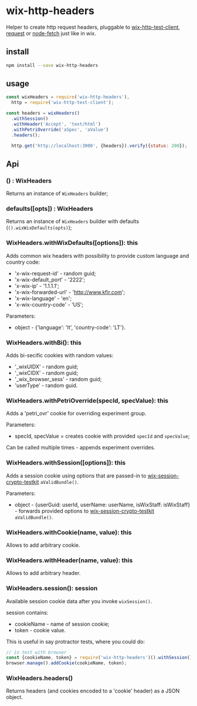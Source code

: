 # wix-http-headers

Helper to create http request headers, pluggable to [wix-http-test-client](../wix-http-test-client), [request](https://www.npmjs.com/package/request) or [node-fetch](https://www.npmjs.com/package/node-fetch) just like in wix.

## install

```bash
npm install --save wix-http-headers
```

## usage

```js
const wixHeaders = require('wix-http-headers'),
  http = require('wix-http-test-client');

const headers = wixHeaders()
  .withSession()
  .withHeader('Accept', 'text/html')
  .withPetriOverride('aSpec', 'aValue')
  .headers();

  http.get('http://localhost:3000', {headers}).verify({status: 200});
```

## Api

### () : WixHeaders
Returns an instance of `WixHeaders` builder;

### defaults([opts]) : WixHeaders
Returns an instance of `WixHeaders` builder with defaults (`().wixWixDefaults(opts)`);

### WixHeaders.withWixDefaults([options]): this
Adds common wix headers with possibility to provide custom language and country code:
 - 'x-wix-request-id' - random guid;
 - 'x-wix-default_port' - '2222';
 - 'x-wix-ip' - '1.1.1.1';
 - 'x-wix-forwarded-url' - 'http://www.kfir.com';
 - 'x-wix-language' - 'en';
 - 'x-wix-country-code' - 'US';

Parameters:
 - object - {'language': 'lt', 'country-code': 'LT'}.

### WixHeaders.withBi(): this
Adds bi-secific cookies with random values:
 - '_wixUIDX' - random guid;
 - '_wixCIDX' - random guid;
 - '_wix_browser_sess' - random guid;
 - 'userType' - random guid.

### WixHeaders.withPetriOverride(specId, specValue): this
Adds a 'petri_ovr' cookie for overriding experiment group.

Parameters:
 - specId, specValue = creates cookie with provided `specId` and `specValue`;

Can be called multiple times - appends experiment overrides.

### WixHeaders.withSession([options]): this
Adds a session cookie using options that are passed-in to [wix-session-crypto-testkit](../../security/wix-session-crypto-testkit) `aValidBundle()`.

Parameters:
 - object - {userGuid: userId, userName: userName, isWixStaff: isWixStaff} - forwards provided options to [wix-session-crypto-testkit](../../security/wix-session-crypto-testkit) `aValidBundle()`.

### WixHeaders.withCookie(name, value): this
Allows to add arbitrary cookie.

### WixHeaders.withHeader(name, value): this
Allows to add arbitrary header.

### WixHeaders.session(): session
Available session cookie data after you invoke `wixSession()`.

session contains:
  - cookieName - name of session cookie;
  - token - cookie value.
  
This is useful in say protractor tests, where you could do:

```js
// in test with browser
const {cookieName, token} = require('wix-http-headers')().withSession().session();
browser.manage().addCookie(cookieName, token);
```

### WixHeaders.headers()
Returns headers (and cookies encoded to a 'cookie' header) as a JSON object.
